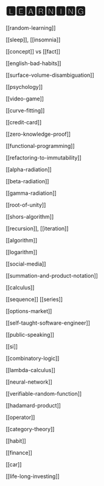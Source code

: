 # 🅻🅴🅰🆁🅽🅸🅽🅶

[[random-learning]]

[[sleep]], [[insomnia]]

[[concept]] vs [[fact]]

[[english-bad-habits]]

[[surface-volume-disambiguation]]

[[psychology]]

[[video-game]]

[[curve-fitting]]

[[credit-card]]

[[zero-knowledge-proof]]

[[functional-programming]]

[[refactoring-to-immutability]]

[[alpha-radiation]]

[[beta-radiation]]

[[gamma-radiation]]

[[root-of-unity]]

[[shors-algorithm]]

[[recursion]], [[iteration]]

[[algorithm]]

[[logarithm]]

[[social-media]]

[[summation-and-product-notation]]

[[calculus]]

[[sequence]] [[series]]

[[options-market]]

[[self-taught-software-engineer]]

[[public-speaking]]

[[si]]

[[combinatory-logic]]

[[lambda-calculus]]

[[neural-network]]

[[verifiable-random-function]]

[[hadamard-product]]

[[operator]]

[[category-theory]]

[[habit]]

[[finance]]

[[car]]

[[life-long-investing]]
